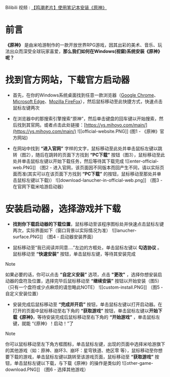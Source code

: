 Bilibili 视频 : [【鸣潮老片】使用笔记本安装《原神》](https://www.bilibili.com/video/BV1VS411A7Kg/)

# 前言

**《原神》** 是由米哈游制作的一款开放世界RPG游戏，因其出彩的美术、音乐、玩法出众而深受全球玩家喜爱，**那么我们如何在Windows(视窗)系统安装《原神》呢？**


# 找到官方网站，下载官方启动器



- 首先，在你的Windows系统桌面找到任意一款浏览器（[Google Chrome](https://www.google.cn/chrome/)、[Microsoft Edge](https://www.microsoft.com/zh-cn/edge/download)、[Mozilla FireFox](https://www.mozilla.org/zh-CN/firefox/new/)），然后鼠标移动至此快捷方式，快速点击鼠标左键两次

- 在浏览器中的那搜索引擎搜索“原神”，然后单击键盘的回车键以开始搜索，然后找到其官网。或者点击此处链接：[https://ys.mihoyo.com/main/](https://ys.mihoyo.com/main/)  ![[official-website.PNG]] (图1 - 《原神》官方网站)

- 在网站中找到 **“进入官网”** 字样的文字，鼠标移动至此处并单击鼠标左键以跳转（图2），随后在跳转的页面下方找到 **“PC下载”** 按钮（图3），鼠标移动至此处并单击鼠标左键以开始下载任务，然后等待其下载完成 ![[enter-official-web.PNG]] （图2 - 进入官网，该页面因不同版本而回产生不同，请以实际页面而准(其实可以在该页面下方找到 **“PC下载”** 的按钮，鼠标移动至那处并单击鼠标左键以下载)） ![[download-lanucher-in-official-web.png]] （图3 - 在官网下载米哈游启动器）



# 安装启动器，选择游戏并下载

- **找到你下载启动器的下载位置**，鼠标移动至该程序图标处并快速点击鼠标左键两次，实际界面如下（窗口背景以实际情况为准） ![[lanucher-surface.PNG]] （图4 - 启动器安装界面）

- 鼠标移动至“我已阅读并同意....”左边的方框处，单击鼠标左键以 **勾选协议** 。鼠标移动至 **“快速安装”** 按钮，单击鼠标左键，等待其安装完成
> [!NOTE]
> 如果必要的话，你可以点击 **“自定义安装”** 选项，点击 **"更改"** ，选择你想安装启动器的盘符及位置，选择完毕后鼠标移动至 **“继续安装”** 按钮以开始安装（图5）（只有一个盘符或少点麻烦的请忽略此NOTE） ![[custom-install.PNG]]  （图5 - 自定义安装位置）

- 安装完成后鼠标移动至 **“完成并开启”** 按钮，单击鼠标左键以打开启动器。在打开的页面中鼠标移动至右下角的 **“获取游戏”** 按钮，单击鼠标左键以**开始下载《原神》**，等待安装完成后鼠标移动至右下角的 **“开始游戏”** ，单击鼠标左键，就能 “《原神》！启动！”了 
> [!NOTE]
> 你可以鼠标移动至左下角方框图标，单击鼠标左键，出现的页面中选择米哈游旗下的其他游戏（如：原神、崩坏3、崩坏：星穹铁道、绝区零 等），鼠标移动至你想要下载的游戏，单击鼠标左键以跳转至该游戏页面，鼠标移动至 **“获取游戏”** 按钮，单击鼠标左键以下载，与下载《原神》的操作是类似的 ![[other-game-download.PNG]] （图6 - 选择其他游戏）